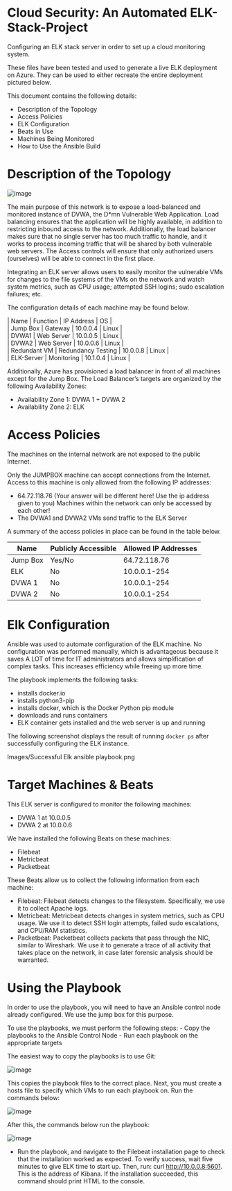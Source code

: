 # Cloud Security: An Automated ELK-Stack-Project
Configuring an ELK stack server in order to set up a cloud monitoring system.


These files have been tested and used to generate a live ELK deployment on Azure. They can be used to either recreate the entire deployment pictured below. 







This document contains the following details:
- Description of the Topology 
- Access Policies
- ELK Configuration
- Beats in Use
- Machines Being Monitored
- How to Use the Ansible Build





















# Description of the Topology
 
 
 ![image](https://user-images.githubusercontent.com/74993121/120721930-6e51f180-c494-11eb-8ab3-fcf2bead621f.png)

 
 

The main purpose of this network is to expose a load-balanced and monitored instance of DVWA, the D*mn Vulnerable Web Application.
Load balancing ensures that the application will be highly available, in addition to restricting inbound access to the network. Additionally, the load balancer makes sure that no single server has too much traffic to handle, and it works to process incoming traffic that will be shared by both vulnerable web servers. The Access controls will ensure that only authorized users (ourselves) will be able to connect in the first place.  

Integrating an ELK server allows users to easily monitor the vulnerable VMs for changes to the file systems of the VMs on the network and watch system metrics, such as CPU usage; attempted SSH logins; sudo escalation failures; etc. 










The configuration details of each machine may be found below.

| Name         | Function           | IP Address | OS    |   
| Jump Box     | Gateway            | 10.0.0.4   | Linux |   
| DVWA1        | Web Server         | 10.0.0.5   | Linux |   
| DVWA2        | Web Server         | 10.0.0.6   | Linux |   
| Redundant VM | Redundancy Testing | 10.0.0.8   | Linux |   
| ELK-Server        | Monitoring        | 10.1.0.4 | Linux |   



Additionally, Azure has provisioned a load balancer in front of all machines except for the Jump Box. The Load Balancer’s targets are organized by the following Availability Zones: 

-	Availability Zone 1: DVWA 1 + DVWA 2
-	Availability Zone 2: ELK



# Access Policies
The machines on the internal network are not exposed to the public Internet. 

Only the JUMPBOX machine can accept connections from the Internet. Access to this machine is only allowed from the following IP addresses:

-  64.72.118.76 
   (Your answer will be different here! Use the ip address given to you)
Machines within the network can only be accessed by each other!
- The DVWA1 and DVWA2 VMs send traffic to the ELK Server


A summary of the access policies in place can be found in the table below.

| Name     | Publicly Accessible | Allowed IP Addresses |
|----------|---------------------|----------------------|
| Jump Box | Yes/No              | 64.72.118.76   |
|    ELK      |      No               |     10.0.0.1-254                 |
|    DVWA 1      |       No              |          10.0.0.1-254            |
|    DVWA 2      |         No            |         10.0.0.1-254             |






# Elk Configuration
Ansible was used to automate configuration of the ELK machine. No configuration was performed manually, which is advantageous because it saves A LOT of time for IT administrators and allows simplification of complex tasks. This increases efficiency while freeing up more time.

The playbook implements the following tasks:
- installs docker.io
- installs python3-pip
- installs docker, which is the Docker Python pip module
- downloads and runs containers
- ELK container gets installed and the web server is up and running  

The following screenshot displays the result of running `docker ps` after successfully configuring the ELK instance.

Images/Successful Elk ansible playbook.png




 # Target Machines & Beats
This ELK server is configured to monitor the following machines:
- DVWA 1 at 10.0.0.5
- DVWA 2 at 10.0.0.6 


We have installed the following Beats on these machines:
- Filebeat
- Metricbeat
- Packetbeat 

These Beats allow us to collect the following information from each machine:
-	Filebeat: Filebeat detects changes to the filesystem. Specifically, we use it to collect Apache logs.
-	 Metricbeat: Metricbeat detects changes in system metrics, such as CPU usage. We use it to detect SSH login attempts, failed sudo escalations, and CPU/RAM statistics.
-	Packetbeat: Packetbeat collects packets that pass through the NIC, similar to Wireshark. We use it to generate a trace of all activity that takes place on the network, in case later forensic analysis should be warranted.



# Using the Playbook
In order to use the playbook, you will need to have an Ansible control node already configured. We use the jump box for this purpose. 

To use the playbooks, we must perform the following steps: 
	- Copy the playbooks to the Ansible Control Node
	- Run each playbook on the appropriate targets 


The easiest way to copy the playbooks is to use Git:


![image](https://user-images.githubusercontent.com/74993121/120722096-bf61e580-c494-11eb-9481-03d1b0ed23c4.png)



This copies the playbook files to the correct place.
Next, you must create a hosts file to specify which VMs to run each playbook on. Run the commands below:


![image](https://user-images.githubusercontent.com/74993121/120722113-cd176b00-c494-11eb-90ad-681139c45d5e.png)



After this, the commands below run the playbook:


![image](https://user-images.githubusercontent.com/74993121/120722139-dc96b400-c494-11eb-8310-2171b1e27d13.png)



- Run the playbook, and navigate to the Filebeat installation page to check that the installation worked as expected.
To verify success, wait five minutes to give ELK time to start up.
Then, run: curl http://10.0.0.8:5601. This is the address of Kibana. If the installation succeeded, this command should print HTML to the console.

